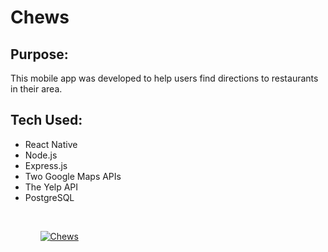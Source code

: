 # Chews


## Purpose: 

This mobile app was developed to help users find directions to restaurants in their area.
## Tech Used:

<ul>
<li>React Native</li>
<li>Node.js</li>
<li>Express.js</li>
<li>Two Google Maps APIs</li>
<li>The Yelp API</li>
<li>PostgreSQL</li>
<ul>
<br />

[![Chews](https://res.cloudinary.com/marcomontalbano/image/upload/v1579490435/video_to_markdown/images/youtube--FtqIKUKA4EA-c05b58ac6eb4c4700831b2b3070cd403.jpg)](https://youtu.be/FtqIKUKA4EA "Chews")
